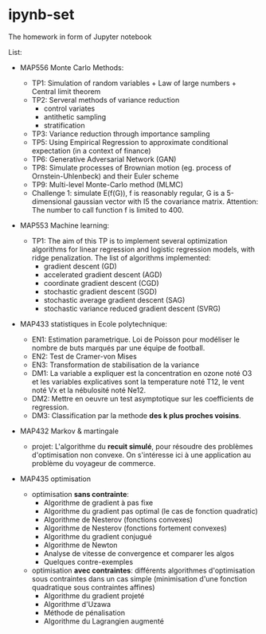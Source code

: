 # ipynb-set
The homework in form of Jupyter notebook

List:
* MAP556 Monte Carlo Methods:
    * TP1: Simulation of random variables + Law of large numbers + Central limit theorem
    * TP2: Serveral methods of variance reduction
         * control variates
         * antithetic sampling
         * stratification
    * TP3: Variance reduction through importance sampling
    * TP5: Using Empirical Regression to approximate conditional expectation (in a context of finance)
    * TP6: Generative Adversarial Network (GAN)
    * TP8: Simulate processes of Brownian motion (eg. process of Ornstein-Uhlenbeck) and their Euler scheme 
    * TP9: Multi-level Monte-Carlo method (MLMC)
    * Challenge 1: simulate E(f(G)), f is reasonably regular, G is a 5-dimensional gaussian vector with I5 the covariance matrix. Attention: The number to call function f is limited to 400. 

* MAP553 Machine learning:
    * TP1: The aim of this TP is to implement several optimization algorithms for linear regression and logistic regression models, with ridge penalization. The list of algorithms implemented:
        * gradient descent (GD)
        * accelerated gradient descent (AGD)
        * coordinate gradient descent (CGD)
        * stochastic gradient descent (SGD)
        * stochastic average gradient descent (SAG)
        * stochastic variance reduced gradient descent (SVRG) 


* MAP433 statistiques in Ecole polytechnique: 
    * EN1: Estimation parametrique. Loi de Poisson pour modéliser le nombre de buts marqués par une équipe de football.
    * EN2: Test de Cramer-von Mises
    * EN3: Transformation de stabilisation de la variance
    * DM1: La variable a expliquer est la concentration en ozone noté O3 et les variables explicatives sont la temperature noté T12, le vent noté Vx et la nébulosité noté Ne12.
    * DM2: Mettre en oeuvre un test asymptotique sur les coefficients de regression.
    * DM3: Classification par la methode **des k plus proches voisins**.


* MAP432 Markov & martingale
    * projet: L'algorithme du **recuit simulé**, pour résoudre des problèmes d'optimisation non convexe. On s'intéresse ici à une application au problème du voyageur de commerce.


* MAP435 optimisation 
    * optimisation **sans contrainte**: 
         * Algorithme de gradient à pas fixe
         * Algorithme du gradient pas optimal (le cas de fonction quadratic)
         * Algorithme de Nesterov (fonctions convexes)
         * Algorithme de Nesterov (fonctions fortement convexes)
         * Algorithme du gradient conjugué
         * Algorithme de Newton
         * Analyse de vitesse de convergence et comparer les algos
         * Quelques contre-exemples
    * optimisation **avec contraintes**: différents algorithmes d'optimisation sous contraintes dans un cas simple (minimisation d'une fonction quadratique sous contraintes affines)
         * Algorithme du gradient projeté
         * Algorithme d'Uzawa
         * Méthode de pénalisation
         * Algorithme du Lagrangien augmenté
